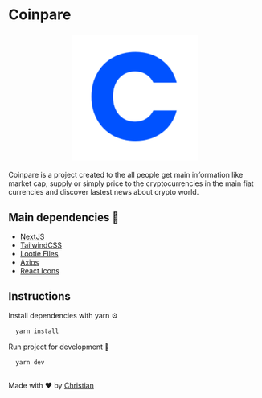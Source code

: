 # Coinpare

<div align="center">

  ### <img src="https://github.com/Chris-specs/coinpare/blob/master/public/icon.svg" height="250px"/>
  
</div>

Coinpare is a project created to the all people get main information like market cap, supply or simply price to the cryptocurrencies in the main fiat currencies and discover lastest news about crypto world.

## Main dependencies 🧱

 - [NextJS](https://nextjs.org/)
 - [TailwindCSS](https://tailwindcss.com/)
 - [Lootie Files](https://lottiefiles.com/)
 - [Axios](https://axios-http.com/)
 - [React Icons](https://react-icons.github.io/react-icons/)
  
## Instructions

Install dependencies with yarn ⚙️

```bash 
  yarn install
```

Run project for development 🚧

```bash 
  yarn dev
```

## 
Made with ❤️ by [Christian](https://github.com/Chris-specs)


